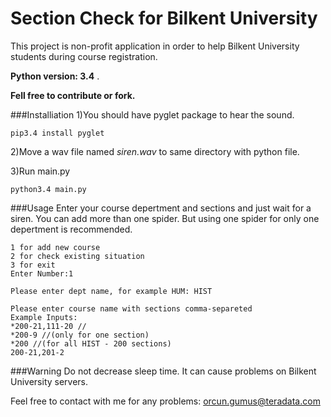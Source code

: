 # Section Check for Bilkent University
This project is non-profit application in order to help Bilkent University students during course registration.


**Python version: 3.4** . 

**Fell free to contribute or fork.**

###Installiation
1)You should have pyglet package to hear the sound.

```
pip3.4 install pyglet
```
2)Move a wav file named *siren.wav* to same directory with python file.

3)Run main.py
```
python3.4 main.py
```

###Usage
Enter your course depertment and sections and just wait for a siren. You can add more than one spider. But using one spider for only one depertment is recommended. 
```
1 for add new course
2 for check existing situation
3 for exit
Enter Number:1

Please enter dept name, for example HUM: HIST

Please enter course name with sections comma-separeted
Example Inputs:
*200-21,111-20 //
*200-9 //(only for one section)
*200 //(for all HIST - 200 sections)
200-21,201-2
```




###Warning
Do not decrease sleep time. It can cause problems on Bilkent University servers.

Feel free to contact with me for any problems: orcun.gumus@teradata.com


